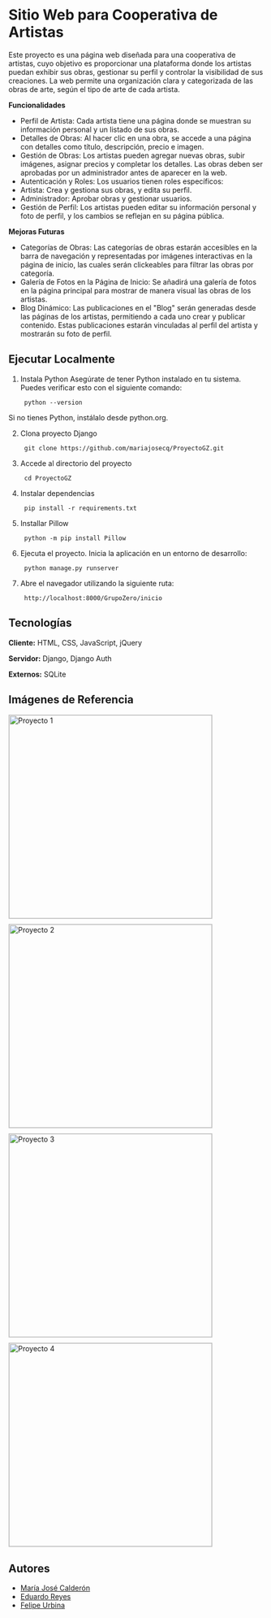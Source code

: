 
# Sitio Web para Cooperativa de Artistas

Este proyecto es una página web diseñada para una cooperativa de artistas, cuyo objetivo es proporcionar una plataforma donde los artistas puedan exhibir sus obras, gestionar su perfil y controlar la visibilidad de sus creaciones. La web permite una organización clara y categorizada de las obras de arte, según el tipo de arte de cada artista.


**Funcionalidades**

* Perfil de Artista: Cada artista tiene una página donde se muestran su información personal y un listado de sus obras.
* Detalles de Obras: Al hacer clic en una obra, se accede a una página con detalles como título, descripción, precio e imagen.
* Gestión de Obras: Los artistas pueden agregar nuevas obras, subir imágenes, asignar precios y completar los detalles. Las obras deben ser aprobadas por un administrador antes de aparecer en la web.
* Autenticación y Roles: Los usuarios tienen roles específicos:
* Artista: Crea y gestiona sus obras, y edita su perfil.
* Administrador: Aprobar obras y gestionar usuarios.
* Gestión de Perfil: Los artistas pueden editar su información personal y foto de perfil, y los cambios se reflejan en su página pública.

**Mejoras Futuras**
* Categorías de Obras: Las categorías de obras estarán accesibles en la barra de navegación y representadas por imágenes interactivas en la página de inicio, las cuales serán clickeables para filtrar las obras por categoría.
* Galería de Fotos en la Página de Inicio: Se añadirá una galería de fotos en la página principal para mostrar de manera visual las obras de los artistas.
* Blog Dinámico: Las publicaciones en el "Blog" serán generadas desde las páginas de los artistas, permitiendo a cada uno crear y publicar contenido. Estas publicaciones estarán vinculadas al perfil del artista y mostrarán su foto de perfil.
## Ejecutar Localmente

1. Instala Python
Asegúrate de tener Python instalado en tu sistema. Puedes verificar esto con el siguiente comando:

        python --version
Si no tienes Python, instálalo desde python.org.


2. Clona proyecto Django

        git clone https://github.com/mariajosecq/ProyectoGZ.git
    
3. Accede al directorio del proyecto

        cd ProyectoGZ

4. Instalar dependencias

        pip install -r requirements.txt

5. Installar Pillow

        python -m pip install Pillow

6. Ejecuta el proyecto. Inicia la aplicación en un entorno de desarrollo:

        python manage.py runserver 

7. Abre el navegador utilizando la siguiente ruta:

        http://localhost:8000/GrupoZero/inicio



## Tecnologías

**Cliente:** HTML, CSS, JavaScript, jQuery

**Servidor:** Django, Django Auth

**Externos:** SQLite


## Imágenes de Referencia

<div style="display: flex; flex-wrap: wrap; gap: 10px;">
    <img src="https://i.imgur.com/IyNP3fl.png" alt="Proyecto 1" width="400" style="border: 1px solid #ccc;"/>
    <img src="https://imgur.com/vREvF4v.png" alt="Proyecto 2" width="400" style="border: 1px solid #ccc;"/>
    <img src="https://i.imgur.com/yzk5yKh.png" alt="Proyecto 3" width="400" style="border: 1px solid #ccc;"/>
    <img src="https://imgur.com/M1KVGqv.png" alt="Proyecto 4" width="400" style="border: 1px solid #ccc;"/>
</div>



## Autores

- [María José Calderón](https://www.github.com/mariajosecq)
- [Eduardo Reyes](https://www.github.com/edreyese)
- [Felipe Urbina](https://www.github.com/michimisimo)

